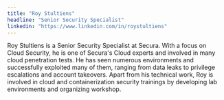 ```yaml
---
title: "Roy Stultiens"
headline: "Senior Security Specialist"
linkedin: "https://www.linkedin.com/in/roystultiens"
---
```

Roy Stultiens is a Senior Security Specialist at Secura. With a focus on Cloud Security, he is one of Secura's Cloud experts and involved in many cloud penetration tests. He has seen numerous environments and successfully exploited many of them, ranging from data leaks to privilege escalations and account takeovers. Apart from his technical work, Roy is involved in cloud and containerization security trainings by developing lab environments and organizing workshop.